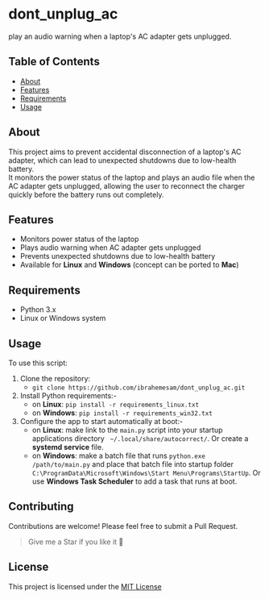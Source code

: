 # dont_unplug_ac

play an audio warning when a laptop's AC adapter gets unplugged.

## Table of Contents

- [About](#about)
- [Features](#features)
- [Requirements](#requirements)
- [Usage](#usage)

## About

This project aims to prevent accidental disconnection of a laptop's AC adapter, which can lead to unexpected shutdowns due to low-health battery.<br>
It monitors the power status of the laptop and plays an audio file when the AC adapter gets unplugged, allowing the user to reconnect the charger quickly before the battery runs out completely.

## Features

- Monitors power status of the laptop
- Plays audio warning when AC adapter gets unplugged
- Prevents unexpected shutdowns due to low-health battery
- Available for <strong>Linux</strong> and <strong>Windows</strong> (concept can be ported to <strong>Mac</strong>)

## Requirements

- Python 3.x
- Linux or Windows system

## Usage

To use this script:

1. Clone the repository:
   - `git clone https://github.com/ibrahemesam/dont_unplug_ac.git`
2. Install Python requirements:-
   - on <strong>Linux</strong>: `pip install -r requirements_linux.txt`
   - on <strong>Windows</strong>: `pip install -r requirements_win32.txt`
3. Configure the app to start automatically at boot:-
   - on <strong>Linux</strong>: make link to the `main.py` script into your startup applications directory ` ~/.local/share/autocorrect/`. Or create a <strong>systemd service</strong> file.
   - on <strong>Windows</strong>: make a batch file that runs `python.exe /path/to/main.py` and place that batch file into startup folder `C:\ProgramData\Microsoft\Windows\Start Menu\Programs\StartUp`.
     Or use <strong>Windows Task Scheduler</strong> to add a task that runs at boot.

## Contributing

Contributions are welcome! Please feel free to submit a Pull Request.

> Give me a Star if you like it 🌟

## License

This project is licensed under the <a href="https://opensource.org/license/MIT">MIT License</a>
